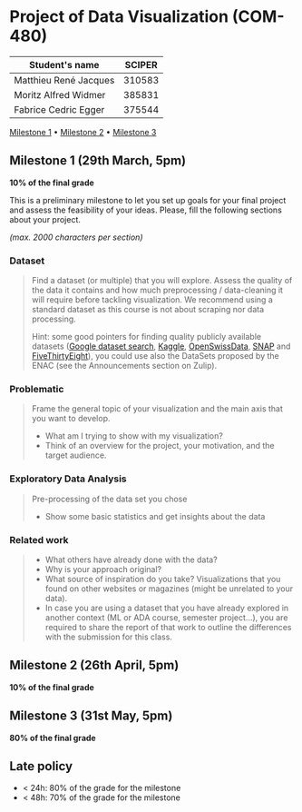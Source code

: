 # Project of Data Visualization (COM-480)

| Student's name        | SCIPER |
| --------------------- | ------ |
| Matthieu René Jacques | 310583 |
| Moritz Alfred Widmer  | 385831 |
| Fabrice Cedric Egger  | 375544 |

[Milestone 1](#milestone-1) • [Milestone 2](#milestone-2) • [Milestone 3](#milestone-3)

## Milestone 1 (29th March, 5pm)

**10% of the final grade**

This is a preliminary milestone to let you set up goals for your final project and assess the feasibility of your ideas.
Please, fill the following sections about your project.

_(max. 2000 characters per section)_

### Dataset

> Find a dataset (or multiple) that you will explore. Assess the quality of the data it contains and how much preprocessing / data-cleaning it will require before tackling visualization. We recommend using a standard dataset as this course is not about scraping nor data processing.
>
> Hint: some good pointers for finding quality publicly available datasets ([Google dataset search](https://datasetsearch.research.google.com/), [Kaggle](https://www.kaggle.com/datasets), [OpenSwissData](https://opendata.swiss/en/), [SNAP](https://snap.stanford.edu/data/) and [FiveThirtyEight](https://data.fivethirtyeight.com/)), you could use also the DataSets proposed by the ENAC (see the Announcements section on Zulip).

### Problematic

> Frame the general topic of your visualization and the main axis that you want to develop.
>
> -   What am I trying to show with my visualization?
> -   Think of an overview for the project, your motivation, and the target audience.

### Exploratory Data Analysis

> Pre-processing of the data set you chose
>
> -   Show some basic statistics and get insights about the data

### Related work

> -   What others have already done with the data?
> -   Why is your approach original?
> -   What source of inspiration do you take? Visualizations that you found on other websites or magazines (might be unrelated to your data).
> -   In case you are using a dataset that you have already explored in another context (ML or ADA course, semester project...), you are required to share the report of that work to outline the differences with the submission for this class.

## Milestone 2 (26th April, 5pm)

**10% of the final grade**

## Milestone 3 (31st May, 5pm)

**80% of the final grade**

## Late policy

-   < 24h: 80% of the grade for the milestone
-   < 48h: 70% of the grade for the milestone
